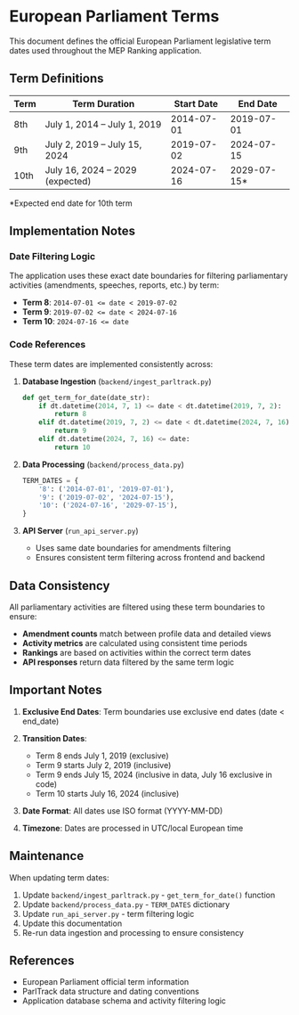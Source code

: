 # European Parliament Terms

This document defines the official European Parliament legislative term dates used throughout the MEP Ranking application.

## Term Definitions

| Term | Term Duration | Start Date | End Date |
|------|---------------|------------|----------|
| 8th  | July 1, 2014 – July 1, 2019 | 2014-07-01 | 2019-07-01 |
| 9th  | July 2, 2019 – July 15, 2024 | 2019-07-02 | 2024-07-15 |
| 10th | July 16, 2024 – 2029 (expected) | 2024-07-16 | 2029-07-15* |

*Expected end date for 10th term

## Implementation Notes

### Date Filtering Logic

The application uses these exact date boundaries for filtering parliamentary activities (amendments, speeches, reports, etc.) by term:

- **Term 8**: `2014-07-01 <= date < 2019-07-02`
- **Term 9**: `2019-07-02 <= date < 2024-07-16` 
- **Term 10**: `2024-07-16 <= date`

### Code References

These term dates are implemented consistently across:

1. **Database Ingestion** (`backend/ingest_parltrack.py`)
   ```python
   def get_term_for_date(date_str):
       if dt.datetime(2014, 7, 1) <= date < dt.datetime(2019, 7, 2):
           return 8
       elif dt.datetime(2019, 7, 2) <= date < dt.datetime(2024, 7, 16):
           return 9
       elif dt.datetime(2024, 7, 16) <= date:
           return 10
   ```

2. **Data Processing** (`backend/process_data.py`)
   ```python
   TERM_DATES = {
       '8': ('2014-07-01', '2019-07-01'),
       '9': ('2019-07-02', '2024-07-15'),
       '10': ('2024-07-16', '2029-07-15'),
   }
   ```

3. **API Server** (`run_api_server.py`)
   - Uses same date boundaries for amendments filtering
   - Ensures consistent term filtering across frontend and backend

## Data Consistency

All parliamentary activities are filtered using these term boundaries to ensure:

- **Amendment counts** match between profile data and detailed views
- **Activity metrics** are calculated using consistent time periods
- **Rankings** are based on activities within the correct term dates
- **API responses** return data filtered by the same term logic

## Important Notes

1. **Exclusive End Dates**: Term boundaries use exclusive end dates (date < end_date)
2. **Transition Dates**: 
   - Term 8 ends July 1, 2019 (exclusive)
   - Term 9 starts July 2, 2019 (inclusive)
   - Term 9 ends July 15, 2024 (inclusive in data, July 16 exclusive in code)
   - Term 10 starts July 16, 2024 (inclusive)

3. **Date Format**: All dates use ISO format (YYYY-MM-DD)
4. **Timezone**: Dates are processed in UTC/local European time

## Maintenance

When updating term dates:

1. Update `backend/ingest_parltrack.py` - `get_term_for_date()` function
2. Update `backend/process_data.py` - `TERM_DATES` dictionary  
3. Update `run_api_server.py` - term filtering logic
4. Update this documentation
5. Re-run data ingestion and processing to ensure consistency

## References

- European Parliament official term information
- ParlTrack data structure and dating conventions
- Application database schema and activity filtering logic